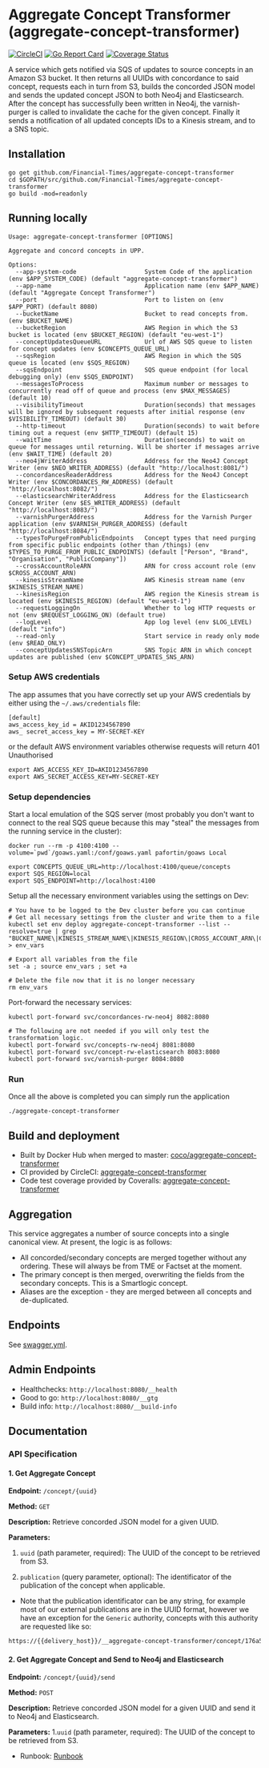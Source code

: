 # Aggregate Concept Transformer (aggregate-concept-transformer)

[![CircleCI](https://dl.circleci.com/status-badge/img/gh/Financial-Times/aggregate-concept-transformer/tree/master.svg?style=svg)](https://dl.circleci.com/status-badge/redirect/gh/Financial-Times/aggregate-concept-transformer/tree/master)
[![Go Report Card](https://goreportcard.com/badge/github.com/Financial-Times/aggregate-concept-transformer)](https://goreportcard.com/report/github.com/Financial-Times/aggregate-concept-transformer)
[![Coverage Status](https://coveralls.io/repos/github/Financial-Times/aggregate-concept-transformer/badge.svg?branch=master)](https://coveralls.io/github/Financial-Times/aggregate-concept-transformer?branch=master)

A service which gets notified via SQS of updates to source concepts in an Amazon S3 bucket. It then returns all UUIDs with concordance to said concept, requests each in turn from S3, builds the concorded JSON model and sends the updated concept JSON to both Neo4j and Elasticsearch. After the concept has successfully been written in Neo4j, the varnish-purger is called to invalidate the cache for the given concept. Finally it sends a notification of all updated concepts IDs to a Kinesis stream, and to a SNS topic.

## Installation

```shell
go get github.com/Financial-Times/aggregate-concept-transformer
cd $GOPATH/src/github.com/Financial-Times/aggregate-concept-transformer
go build -mod=readonly
```

## Running locally

```text
Usage: aggregate-concept-transformer [OPTIONS]

Aggregate and concord concepts in UPP.

Options:
  --app-system-code                   System Code of the application (env $APP_SYSTEM_CODE) (default "aggregate-concept-transformer")
  --app-name                          Application name (env $APP_NAME) (default "Aggregate Concept Transformer")
  --port                              Port to listen on (env $APP_PORT) (default 8080)
  --bucketName                        Bucket to read concepts from. (env $BUCKET_NAME)
  --bucketRegion                      AWS Region in which the S3 bucket is located (env $BUCKET_REGION) (default "eu-west-1")
  --conceptUpdatesQueueURL            Url of AWS SQS queue to listen for concept updates (env $CONCEPTS_QUEUE_URL)
  --sqsRegion                         AWS Region in which the SQS queue is located (env $SQS_REGION)
  --sqsEndpoint                       SQS queue endpoint (for local debugging only) (env $SQS_ENDPOINT)
  --messagesToProcess                 Maximum number or messages to concurrently read off of queue and process (env $MAX_MESSAGES) (default 10)
  --visibilityTimeout                 Duration(seconds) that messages will be ignored by subsequent requests after initial response (env $VISIBILITY_TIMEOUT) (default 30)
  --http-timeout                      Duration(seconds) to wait before timing out a request (env $HTTP_TIMEOUT) (default 15)
  --waitTime                          Duration(seconds) to wait on queue for messages until returning. Will be shorter if messages arrive (env $WAIT_TIME) (default 20)
  --neo4jWriterAddress                Address for the Neo4J Concept Writer (env $NEO_WRITER_ADDRESS) (default "http://localhost:8081/")
  --concordancesReaderAddress         Address for the Neo4J Concept Writer (env $CONCORDANCES_RW_ADDRESS) (default "http://localhost:8082/")
  --elasticsearchWriterAddress        Address for the Elasticsearch Concept Writer (env $ES_WRITER_ADDRESS) (default "http://localhost:8083/")
  --varnishPurgerAddress              Address for the Varnish Purger application (env $VARNISH_PURGER_ADDRESS) (default "http://localhost:8084/")
  --typesToPurgeFromPublicEndpoints   Concept types that need purging from specific public endpoints (other than /things) (env $TYPES_TO_PURGE_FROM_PUBLIC_ENDPOINTS) (default ["Person", "Brand", "Organisation", "PublicCompany"])
  --crossAccountRoleARN               ARN for cross account role (env $CROSS_ACCOUNT_ARN)
  --kinesisStreamName                 AWS Kinesis stream name (env $KINESIS_STREAM_NAME)
  --kinesisRegion                     AWS region the Kinesis stream is located (env $KINESIS_REGION) (default "eu-west-1")
  --requestLoggingOn                  Whether to log HTTP requests or not (env $REQUEST_LOGGING_ON) (default true)
  --logLevel                          App log level (env $LOG_LEVEL) (default "info")
  --read-only                         Start service in ready only mode (env $READ_ONLY)
  --conceptUpdatesSNSTopicArn         SNS Topic ARN in which concept updates are published (env $CONCEPT_UPDATES_SNS_ARN)
```

### Setup AWS credentials

The app assumes that you have correctly set up your AWS credentials by either using the `~/.aws/credentials` file:

```text
[default]
aws_access_key_id = AKID1234567890
aws_ secret_access_key = MY-SECRET-KEY
```

or the default AWS environment variables otherwise requests will return 401 Unauthorised

```shell
export AWS_ACCESS_KEY_ID=AKID1234567890
export AWS_SECRET_ACCESS_KEY=MY-SECRET-KEY
```

### Setup dependencies

Start a local emulation of the SQS server (most probably you don't want to connect to the real SQS queue because this may "steal" the messages from the running service in the cluster):

```shell
docker run --rm -p 4100:4100 --volume=`pwd`/goaws.yaml:/conf/goaws.yaml pafortin/goaws Local

export CONCEPTS_QUEUE_URL=http://localhost:4100/queue/concepts
export SQS_REGION=local
export SQS_ENDPOINT=http://localhost:4100
```

Setup all the necessary environment variables using the settings on Dev:

```shell
# You have to be logged to the Dev cluster before you can continue
# Get all necessary settings from the cluster and write them to a file
kubectl set env deploy aggregate-concept-transformer --list --resolve=true | grep "BUCKET_NAME\|KINESIS_STREAM_NAME\|KINESIS_REGION\|CROSS_ACCOUNT_ARN\|CONCEPT_UPDATES_SNS_ARN" > env_vars

# Export all variables from the file
set -a ; source env_vars ; set +a

# Delete the file now that it is no longer necessary
rm env_vars
```

Port-forward the necessary services:

```shell
kubectl port-forward svc/concordances-rw-neo4j 8082:8080

# The following are not needed if you will only test the transformation logic.
kubectl port-forward svc/concepts-rw-neo4j 8081:8080
kubectl port-forward svc/concept-rw-elasticsearch 8083:8080
kubectl port-forward svc/varnish-purger 8084:8080
```

### Run

Once all the above is completed you can simply run the application

```shell
./aggregate-concept-transformer
```

## Build and deployment

* Built by Docker Hub when merged to master: [coco/aggregate-concept-transformer](https://hub.docker.com/r/coco/aggregate-concept-transformer/)
* CI provided by CircleCI: [aggregate-concept-transformer](https://circleci.com/gh/Financial-Times/aggregate-concept-transformer)
* Code test coverage provided by Coveralls: [aggregate-concept-transformer](https://coveralls.io/github/Financial-Times/aggregate-concept-transformer)

## Aggregation

This service aggregates a number of source concepts into a single canonical view.  At present, the logic is as follows:

* All concorded/secondary concepts are merged together without any ordering.  These will always be from TME or Factset at the moment.
* The primary concept is then merged, overwriting the fields from the secondary concepts.  This is a Smartlogic concept.
* Aliases are the exception - they are merged between all concepts and de-duplicated.

## Endpoints

See [swagger.yml](api/swagger.yml).

## Admin Endpoints

* Healthchecks: `http://localhost:8080/__health`
* Good to go: `http://localhost:8080/__gtg`
* Build info: `http://localhost:8080/__build-info`

## Documentation

### API Specification

#### 1. Get Aggregate Concept

**Endpoint:** `/concept/{uuid}`

**Method:** `GET`

**Description:** Retrieve concorded JSON model for a given UUID.

**Parameters:**

1. `uuid` (path parameter, required): The UUID of the concept to be retrieved from S3.

2. `publication` (query parameter, optional): The identificator of the publication of the concept when applicable.

* Note that the publication identificator can be any string, for example most of our external publications are in the UUID format, however we have an exception for the `Generic` authority, concepts with this authority are requested like so:

```bash
https://{{delivery_host}}/__aggregate-concept-transformer/concept/176a59ae-e93b-4f6f-84f2-d6e8461015a1?publication=Generic
```

#### 2. Get Aggregate Concept and Send to Neo4j and Elasticsearch

**Endpoint:** `/concept/{uuid}/send`

**Method:** `POST`

**Description:** Retrieve concorded JSON model for a given UUID and send it to Neo4j and Elasticsearch.

**Parameters:**
1.`uuid` (path parameter, required): The UUID of the concept to be retrieved from S3.

* Runbook: [Runbook](https://runbooks.in.ft.com/aggregate-concept-transformer)
